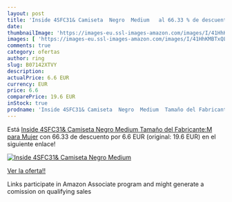 ```yaml
---
layout: post
title: 'Inside 4SFC31& Camiseta  Negro  Medium   al 66.33 % de descuento'
date: 
thumbnailImage: 'https://images-eu.ssl-images-amazon.com/images/I/41HhKMBTxQL._SL200_.jpg'
images: [ 'https://images-eu.ssl-images-amazon.com/images/I/41HhKMBTxQL._SL200_.jpg' ]
comments: true
category: ofertas
author: ring
slug: B07142XTVY
description:
actualPrice: 6.6 EUR
currency: EUR
price: 6.6
comparePrice: 19.6 EUR
inStock: true
prodname: 'Inside 4SFC31& Camiseta  Negro  Medium  Tamaño del Fabricante:M  para Mujer'
---
```


Está [Inside 4SFC31& Camiseta  Negro  Medium  Tamaño del Fabricante:M  para Mujer](https://www.amazon.es/dp/B07142XTVY/?tag=tolees-21) con 66.33 de descuento por 6.6 EUR (original: 19.6 EUR) en el siguiente enlace!

[![Inside 4SFC31& Camiseta  Negro  Medium  ](https://images-eu.ssl-images-amazon.com/images/I/41HhKMBTxQL._SL200_.jpg)](https://www.amazon.es/dp/B07142XTVY/?tag=tolees-21)

[Ver la oferta!!](https://www.amazon.es/dp/B07142XTVY/?tag=tolees-21)

Links participate in Amazon Associate program and might generate a comission on qualifying sales


